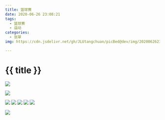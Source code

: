 ```yaml
---
title: 篮球赛
date: 2020-06-26 23:08:21
tags:
  - 篮球赛
  - 运动
categories:
  - 张翠
img: https://cdn.jsdelivr.net/gh/JLUtangchuan/picBed@dev/img/20200626231222.jpg

---
```


# {{ title }}

![](https://cdn.jsdelivr.net/gh/JLUtangchuan/picBed@dev/img/20200626231222.jpg)



![](https://cdn.jsdelivr.net/gh/JLUtangchuan/picBed@dev/img/20200626231233.jpg)



![](https://cdn.jsdelivr.net/gh/JLUtangchuan/picBed@dev/img/20200626231244.jpg)
![](https://cdn.jsdelivr.net/gh/JLUtangchuan/picBed@dev/img/20200626231323.jpg)
![](https://cdn.jsdelivr.net/gh/JLUtangchuan/picBed@dev/img/20200626231352.jpg)
![](https://cdn.jsdelivr.net/gh/JLUtangchuan/picBed@dev/img/20200626231306.jpg)
![](https://cdn.jsdelivr.net/gh/JLUtangchuan/picBed@dev/img/20200626231403.jpg)





![](https://cdn.jsdelivr.net/gh/JLUtangchuan/picBed@dev/img/20200626231412.jpg)